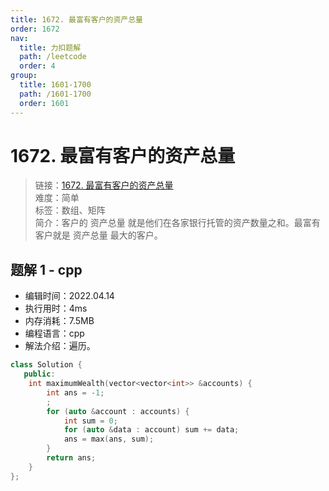 ```yaml
---
title: 1672. 最富有客户的资产总量
order: 1672
nav:
  title: 力扣题解
  path: /leetcode
  order: 4
group:
  title: 1601-1700
  path: /1601-1700
  order: 1601
---
```


# 1672. 最富有客户的资产总量
    
> 链接：[1672. 最富有客户的资产总量](https://leetcode-cn.com/problems/richest-customer-wealth/)  
> 难度：简单  
> 标签：数组、矩阵  
> 简介：客户的 资产总量 就是他们在各家银行托管的资产数量之和。最富有客户就是 资产总量 最大的客户。
      
## 题解 1 - cpp
- 编辑时间：2022.04.14
- 执行用时：4ms
- 内存消耗：7.5MB
- 编程语言：cpp
- 解法介绍：遍历。
```cpp
class Solution {
   public:
    int maximumWealth(vector<vector<int>> &accounts) {
        int ans = -1;
        ;
        for (auto &account : accounts) {
            int sum = 0;
            for (auto &data : account) sum += data;
            ans = max(ans, sum);
        }
        return ans;
    }
};
```

      